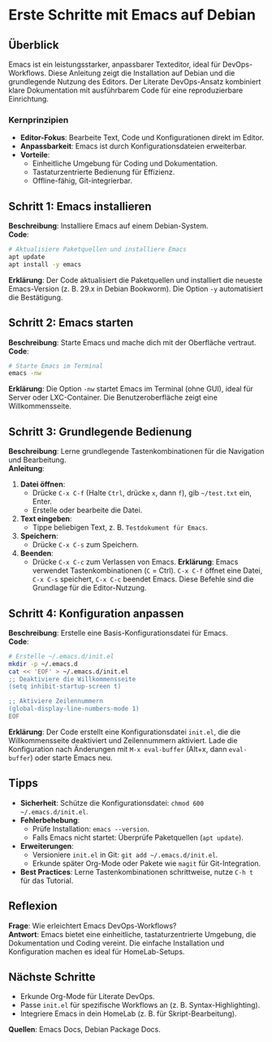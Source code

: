 # Erste Schritte mit Emacs auf Debian

## Überblick
Emacs ist ein leistungsstarker, anpassbarer Texteditor, ideal für DevOps-Workflows. Diese Anleitung zeigt die Installation auf Debian und die grundlegende Nutzung des Editors. Der Literate DevOps-Ansatz kombiniert klare Dokumentation mit ausführbarem Code für eine reproduzierbare Einrichtung.

### Kernprinzipien
- **Editor-Fokus**: Bearbeite Text, Code und Konfigurationen direkt im Editor.
- **Anpassbarkeit**: Emacs ist durch Konfigurationsdateien erweiterbar.
- **Vorteile**:
  - Einheitliche Umgebung für Coding und Dokumentation.
  - Tastaturzentrierte Bedienung für Effizienz.
  - Offline-fähig, Git-integrierbar.

## Schritt 1: Emacs installieren
**Beschreibung**: Installiere Emacs auf einem Debian-System.  
**Code**:
```bash
# Aktualisiere Paketquellen und installiere Emacs
apt update
apt install -y emacs
```
**Erklärung**: Der Code aktualisiert die Paketquellen und installiert die neueste Emacs-Version (z. B. 29.x in Debian Bookworm). Die Option `-y` automatisiert die Bestätigung.

## Schritt 2: Emacs starten
**Beschreibung**: Starte Emacs und mache dich mit der Oberfläche vertraut.  
**Code**:
```bash
# Starte Emacs im Terminal
emacs -nw
```
**Erklärung**: Die Option `-nw` startet Emacs im Terminal (ohne GUI), ideal für Server oder LXC-Container. Die Benutzeroberfläche zeigt eine Willkommensseite.

## Schritt 3: Grundlegende Bedienung
**Beschreibung**: Lerne grundlegende Tastenkombinationen für die Navigation und Bearbeitung.  
**Anleitung**:
1. **Datei öffnen**:
   - Drücke `C-x C-f` (Halte `Ctrl`, drücke `x`, dann `f`), gib `~/test.txt` ein, Enter.
   - Erstelle oder bearbeite die Datei.
2. **Text eingeben**:
   - Tippe beliebigen Text, z. B. `Testdokument für Emacs`.
3. **Speichern**:
   - Drücke `C-x C-s` zum Speichern.
4. **Beenden**:
   - Drücke `C-x C-c` zum Verlassen von Emacs.
**Erklärung**: Emacs verwendet Tastenkombinationen (`C` = Ctrl). `C-x C-f` öffnet eine Datei, `C-x C-s` speichert, `C-x C-c` beendet Emacs. Diese Befehle sind die Grundlage für die Editor-Nutzung.

## Schritt 4: Konfiguration anpassen
**Beschreibung**: Erstelle eine Basis-Konfigurationsdatei für Emacs.  
**Code**:
```bash
# Erstelle ~/.emacs.d/init.el
mkdir -p ~/.emacs.d
cat << 'EOF' > ~/.emacs.d/init.el
;; Deaktiviere die Willkommensseite
(setq inhibit-startup-screen t)

;; Aktiviere Zeilennummern
(global-display-line-numbers-mode 1)
EOF
```
**Erklärung**: Der Code erstellt eine Konfigurationsdatei `init.el`, die die Willkommensseite deaktiviert und Zeilennummern aktiviert. Lade die Konfiguration nach Änderungen mit `M-x eval-buffer` (Alt+x, dann `eval-buffer`) oder starte Emacs neu.

## Tipps
- **Sicherheit**: Schütze die Konfigurationsdatei: `chmod 600 ~/.emacs.d/init.el`.
- **Fehlerbehebung**:
  - Prüfe Installation: `emacs --version`.
  - Falls Emacs nicht startet: Überprüfe Paketquellen (`apt update`).
- **Erweiterungen**:
  - Versioniere `init.el` in Git: `git add ~/.emacs.d/init.el`.
  - Erkunde später Org-Mode oder Pakete wie `magit` für Git-Integration.
- **Best Practices**: Lerne Tastenkombinationen schrittweise, nutze `C-h t` für das Tutorial.

## Reflexion
**Frage**: Wie erleichtert Emacs DevOps-Workflows?  
**Antwort**: Emacs bietet eine einheitliche, tastaturzentrierte Umgebung, die Dokumentation und Coding vereint. Die einfache Installation und Konfiguration machen es ideal für HomeLab-Setups.

## Nächste Schritte
- Erkunde Org-Mode für Literate DevOps.
- Passe `init.el` für spezifische Workflows an (z. B. Syntax-Highlighting).
- Integriere Emacs in dein HomeLab (z. B. für Skript-Bearbeitung).

**Quellen**: Emacs Docs, Debian Package Docs.